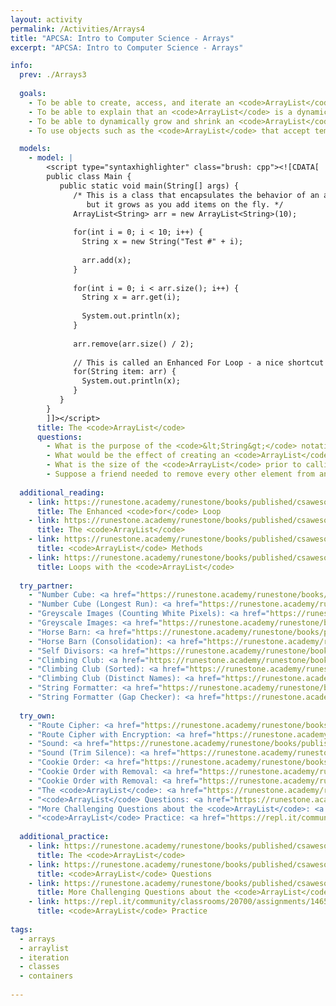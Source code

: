 ```yaml
---
layout: activity
permalink: /Activities/Arrays4
title: "APCSA: Intro to Computer Science - Arrays"
excerpt: "APCSA: Intro to Computer Science - Arrays"

info:
  prev: ./Arrays3
  
  goals: 
    - To be able to create, access, and iterate an <code>ArrayList</code>
    - To be able to explain that an <code>ArrayList</code> is a dynamic array that allows for expansion at runtime
    - To be able to dynamically grow and shrink an <code>ArrayList</code>
    - To use objects such as the <code>ArrayList</code> that accept templated/generic data types

  models:
    - model: |
        <script type="syntaxhighlighter" class="brush: cpp"><![CDATA[        
        public class Main {
           public static void main(String[] args) {
              /* This is a class that encapsulates the behavior of an array,
                 but it grows as you add items on the fly. */
              ArrayList<String> arr = new ArrayList<String>(10);
              
              for(int i = 0; i < 10; i++) {
                String x = new String("Test #" + i);
                
                arr.add(x);
              }
              
              for(int i = 0; i < arr.size(); i++) {
                String x = arr.get(i);
                
                System.out.println(x);
              }
              
              arr.remove(arr.size() / 2);
              
              // This is called an Enhanced For Loop - a nice shortcut!
              for(String item: arr) {
                System.out.println(x);
              }
           }
        }
        ]]></script>       
      title: The <code>ArrayList</code>
      questions:      
        - What is the purpose of the <code>&lt;String&gt;</code> notation when creating the <code>ArrayList</code>?
        - What would be the effect of creating an <code>ArrayList</code> that stored another <code>ArrayList</code>?
        - What is the size of the <code>ArrayList</code> prior to calling <code>remove()</code>?  What is the size after the call?
        - Suppose a friend needed to remove every other element from an <code>ArrayList</code> (say, the ones with an even numbered index).  Looping for <code>i = 0</code> to <code>arr.size()</code>, they remove each element if <code>(i % 2 == 0)</code> but the wrong elements seem to be removed.  What happened, and what can we do instead?
        
  additional_reading:
    - link: https://runestone.academy/runestone/books/published/csawesome/Unit6-Arrays/topic-6-3-arrays-with-foreach.html 
      title: The Enhanced <code>for</code> Loop
    - link: https://runestone.academy/runestone/books/published/csawesome/Unit7-ArrayList/topic-7-1-arraylist-basics.html
      title: The <code>ArrayList</code>
    - link: https://runestone.academy/runestone/books/published/csawesome/Unit7-ArrayList/topic-7-2-arraylist-methods.html
      title: <code>ArrayList</code> Methods
    - link: https://runestone.academy/runestone/books/published/csawesome/Unit7-ArrayList/topic-7-3-arraylist-loops.html 
      title: Loops with the <code>ArrayList</code>
    
  try_partner:
    - "Number Cube: <a href="https://runestone.academy/runestone/books/published/csawesome/Unit6-Arrays/numberCubeA.html">https://runestone.academy/runestone/books/published/csawesome/Unit6-Arrays/numberCubeA.html</a>"
    - "Number Cube (Longest Run): <a href="https://runestone.academy/runestone/books/published/csawesome/Unit6-Arrays/numberCubeB.html">https://runestone.academy/runestone/books/published/csawesome/Unit6-Arrays/numberCubeB.html</a>"
    - "Greyscale Images (Counting White Pixels): <a href="https://runestone.academy/runestone/books/published/csawesome/Unit8-2DArray/grayImageA.html">https://runestone.academy/runestone/books/published/csawesome/Unit8-2DArray/grayImageA.html</a>"
    - "Greyscale Images: <a href="https://runestone.academy/runestone/books/published/csawesome/Unit8-2DArray/grayImageB.html">https://runestone.academy/runestone/books/published/csawesome/Unit8-2DArray/grayImageB.html</a>"
    - "Horse Barn: <a href="https://runestone.academy/runestone/books/published/csawesome/Unit6-Arrays/horseBarnA.html">https://runestone.academy/runestone/books/published/csawesome/Unit6-Arrays/horseBarnA.html</a>"
    - "Horse Barn (Consolidation): <a href="https://runestone.academy/runestone/books/published/csawesome/Unit6-Arrays/horseBarnB.html">https://runestone.academy/runestone/books/published/csawesome/Unit6-Arrays/horseBarnB.html</a>"
    - "Self Divisors: <a href="https://runestone.academy/runestone/books/published/csawesome/Unit6-Arrays/selfDivisorB.html">https://runestone.academy/runestone/books/published/csawesome/Unit6-Arrays/selfDivisorB.html</a>"
    - "Climbing Club: <a href="https://runestone.academy/runestone/books/published/csawesome/Unit7-ArrayList/climbClubA.html">https://runestone.academy/runestone/books/published/csawesome/Unit7-ArrayList/climbClubA.html</a>"
    - "Climbing Club (Sorted): <a href="https://runestone.academy/runestone/books/published/csawesome/Unit7-ArrayList/climbClubB.html">https://runestone.academy/runestone/books/published/csawesome/Unit7-ArrayList/climbClubB.html</a>"
    - "Climbing Club (Distinct Names): <a href="https://runestone.academy/runestone/books/published/csawesome/Unit7-ArrayList/climbClubC.html">https://runestone.academy/runestone/books/published/csawesome/Unit7-ArrayList/climbClubC.html</a>"
    - "String Formatter: <a href="https://runestone.academy/runestone/books/published/csawesome/Unit7-ArrayList/2016freeresponseQ4A.html">https://runestone.academy/runestone/books/published/csawesome/Unit7-ArrayList/2016freeresponseQ4A.html</a>"
    - "String Formatter (Gap Checker): <a href="https://runestone.academy/runestone/books/published/csawesome/Unit7-ArrayList/2016freeresponseQ4B.html">https://runestone.academy/runestone/books/published/csawesome/Unit7-ArrayList/2016freeresponseQ4B.html</a>"
      
  try_own:
    - "Route Cipher: <a href="https://runestone.academy/runestone/books/published/csawesome/Unit8-2DArray/routeCipherA.html">https://runestone.academy/runestone/books/published/csawesome/Unit8-2DArray/routeCipherA.html</a>"
    - "Route Cipher with Encryption: <a href="https://runestone.academy/runestone/books/published/csawesome/Unit8-2DArray/routeCipherB.html">https://runestone.academy/runestone/books/published/csawesome/Unit8-2DArray/routeCipherB.html</a>"
    - "Sound: <a href="https://runestone.academy/runestone/books/published/csawesome/Unit6-Arrays/soundA.html">https://runestone.academy/runestone/books/published/csawesome/Unit6-Arrays/soundA.html</a>"
    - "Sound (Trim Silence): <a href="https://runestone.academy/runestone/books/published/csawesome/Unit6-Arrays/soundA.html">https://runestone.academy/runestone/books/published/csawesome/Unit6-Arrays/soundA.html</a>"
    - "Cookie Order: <a href="https://runestone.academy/runestone/books/published/csawesome/Unit7-ArrayList/cookieOrderA.html">https://runestone.academy/runestone/books/published/csawesome/Unit7-ArrayList/cookieOrderA.html</a>"
    - "Cookie Order with Removal: <a href="https://runestone.academy/runestone/books/published/csawesome/Unit7-ArrayList/cookieOrderB.html">https://runestone.academy/runestone/books/published/csawesome/Unit7-ArrayList/cookieOrderB.html</a>"
    - "Cookie Order with Removal: <a href="https://runestone.academy/runestone/books/published/csawesome/Unit7-ArrayList/cookieOrderB.html">https://runestone.academy/runestone/books/published/csawesome/Unit7-ArrayList/cookieOrderB.html</a>"
    - "The <code>ArrayList</code>: <a href="https://runestone.academy/runestone/books/published/csawesome/Unit7-ArrayList/listPractice.html">https://runestone.academy/runestone/books/published/csawesome/Unit7-ArrayList/listPractice.html</a>"
    - "<code>ArrayList</code> Questions: <a href="https://runestone.academy/runestone/books/published/csawesome/Unit7-ArrayList/listMedMC.html">https://runestone.academy/runestone/books/published/csawesome/Unit7-ArrayList/listMedMC.html</a>"
    - "More Challenging Questions about the <code>ArrayList</code>: <a href="https://runestone.academy/runestone/books/published/csawesome/Unit7-ArrayList/listHardMC.html">https://runestone.academy/runestone/books/published/csawesome/Unit7-ArrayList/listHardMC.html</a>"
    - "<code>ArrayList</code> Practice: <a href="https://repl.it/community/classrooms/20700/assignments/146519">https://repl.it/community/classrooms/20700/assignments/146519</a>" 
      
  additional_practice:
    - link: https://runestone.academy/runestone/books/published/csawesome/Unit7-ArrayList/listPractice.html
      title: The <code>ArrayList</code>
    - link: https://runestone.academy/runestone/books/published/csawesome/Unit7-ArrayList/listMedMC.html
      title: <code>ArrayList</code> Questions
    - link: https://runestone.academy/runestone/books/published/csawesome/Unit7-ArrayList/listHardMC.html
      title: More Challenging Questions about the <code>ArrayList</code>
    - link: https://repl.it/community/classrooms/20700/assignments/146519
      title: <code>ArrayList</code> Practice    
      
tags:
  - arrays
  - arraylist
  - iteration
  - classes
  - containers 
  
---
```


